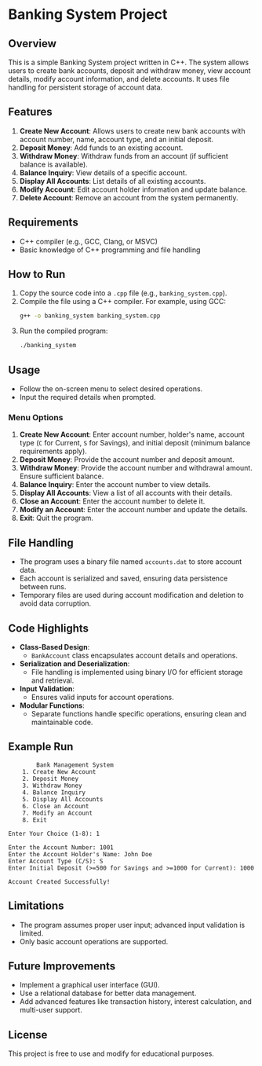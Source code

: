 # Banking System Project

## Overview
This is a simple Banking System project written in C++. The system allows users to create bank accounts, deposit and withdraw money, view account details, modify account information, and delete accounts. It uses file handling for persistent storage of account data.

## Features
1. **Create New Account**: Allows users to create new bank accounts with account number, name, account type, and an initial deposit.
2. **Deposit Money**: Add funds to an existing account.
3. **Withdraw Money**: Withdraw funds from an account (if sufficient balance is available).
4. **Balance Inquiry**: View details of a specific account.
5. **Display All Accounts**: List details of all existing accounts.
6. **Modify Account**: Edit account holder information and update balance.
7. **Delete Account**: Remove an account from the system permanently.

## Requirements
- C++ compiler (e.g., GCC, Clang, or MSVC)
- Basic knowledge of C++ programming and file handling

## How to Run
1. Copy the source code into a `.cpp` file (e.g., `banking_system.cpp`).
2. Compile the file using a C++ compiler. For example, using GCC:
   ```bash
   g++ -o banking_system banking_system.cpp
   ```
3. Run the compiled program:
   ```bash
   ./banking_system
   ```

## Usage
- Follow the on-screen menu to select desired operations.
- Input the required details when prompted.

### Menu Options
1. **Create New Account**: Enter account number, holder's name, account type (`C` for Current, `S` for Savings), and initial deposit (minimum balance requirements apply).
2. **Deposit Money**: Provide the account number and deposit amount.
3. **Withdraw Money**: Provide the account number and withdrawal amount. Ensure sufficient balance.
4. **Balance Inquiry**: Enter the account number to view details.
5. **Display All Accounts**: View a list of all accounts with their details.
6. **Close an Account**: Enter the account number to delete it.
7. **Modify an Account**: Enter the account number and update the details.
8. **Exit**: Quit the program.

## File Handling
- The program uses a binary file named `accounts.dat` to store account data.
- Each account is serialized and saved, ensuring data persistence between runs.
- Temporary files are used during account modification and deletion to avoid data corruption.

## Code Highlights
- **Class-Based Design**:
  - `BankAccount` class encapsulates account details and operations.
- **Serialization and Deserialization**:
  - File handling is implemented using binary I/O for efficient storage and retrieval.
- **Input Validation**:
  - Ensures valid inputs for account operations.
- **Modular Functions**:
  - Separate functions handle specific operations, ensuring clean and maintainable code.

## Example Run
```
		Bank Management System
	1. Create New Account
	2. Deposit Money
	3. Withdraw Money
	4. Balance Inquiry
	5. Display All Accounts
	6. Close an Account
	7. Modify an Account
	8. Exit

Enter Your Choice (1-8): 1

Enter the Account Number: 1001
Enter the Account Holder's Name: John Doe
Enter Account Type (C/S): S
Enter Initial Deposit (>=500 for Savings and >=1000 for Current): 1000

Account Created Successfully!
```

## Limitations
- The program assumes proper user input; advanced input validation is limited.
- Only basic account operations are supported.

## Future Improvements
- Implement a graphical user interface (GUI).
- Use a relational database for better data management.
- Add advanced features like transaction history, interest calculation, and multi-user support.

## License
This project is free to use and modify for educational purposes.

